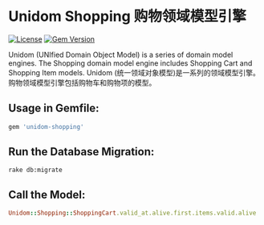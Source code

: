 # Unidom Shopping 购物领域模型引擎

[![License](https://img.shields.io/badge/license-MIT-green.svg)](http://opensource.org/licenses/MIT)
[![Gem Version](https://badge.fury.io/rb/unidom-shopping.svg)](https://badge.fury.io/rb/unidom-shopping)

Unidom (UNIfied Domain Object Model) is a series of domain model engines. The Shopping domain model engine includes Shopping Cart and Shopping Item models.
Unidom (统一领域对象模型)是一系列的领域模型引擎。购物领域模型引擎包括购物车和购物项的模型。

## Usage in Gemfile:
```ruby
gem 'unidom-shopping'
```

## Run the Database Migration:
```shell
rake db:migrate
```

## Call the Model:
```ruby
Unidom::Shopping::ShoppingCart.valid_at.alive.first.items.valid.alive
```
